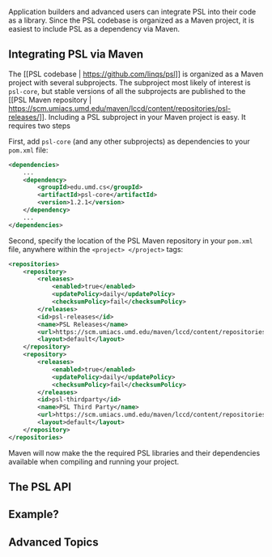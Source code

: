 Application builders and advanced users can integrate PSL into their code as a library. Since the PSL codebase is organized as a Maven project, it is easiest to include PSL as a dependency via Maven.

## Integrating PSL via Maven

The [[PSL codebase | https://github.com/linqs/psl]] is organized as a Maven project with several subprojects. The subproject most likely of interest is `psl-core`, but stable versions of all the subprojects are published to the [[PSL Maven repository | https://scm.umiacs.umd.edu/maven/lccd/content/repositories/psl-releases/]]. Including a PSL subproject in your Maven project is easy. It requires two steps

First, add `psl-core` (and any other subprojects) as dependencies to your `pom.xml` file:

```xml
<dependencies>
    ...
    <dependency>
        <groupId>edu.umd.cs</groupId>
        <artifactId>psl-core</artifactId>
        <version>1.2.1</version>
    </dependency>
    ...
</dependencies>
```

Second, specify the location of the PSL Maven repository in your `pom.xml` file, anywhere within the `<project> </project>` tags:

```xml
<repositories>
	<repository>
		<releases>
			<enabled>true</enabled>
			<updatePolicy>daily</updatePolicy>
			<checksumPolicy>fail</checksumPolicy>
		</releases>
		<id>psl-releases</id>
		<name>PSL Releases</name>
		<url>https://scm.umiacs.umd.edu/maven/lccd/content/repositories/psl-releases/</url>
		<layout>default</layout>
	</repository>
	<repository>
		<releases>
			<enabled>true</enabled>
			<updatePolicy>daily</updatePolicy>
			<checksumPolicy>fail</checksumPolicy>
		</releases>
		<id>psl-thirdparty</id>
		<name>PSL Third Party</name>
		<url>https://scm.umiacs.umd.edu/maven/lccd/content/repositories/psl-thirdparty/</url>
		<layout>default</layout>
	</repository>
</repositories>
```

Maven will now make the the required PSL libraries and their dependencies available when compiling and running your project.

## The PSL API

## Example?

## Advanced Topics